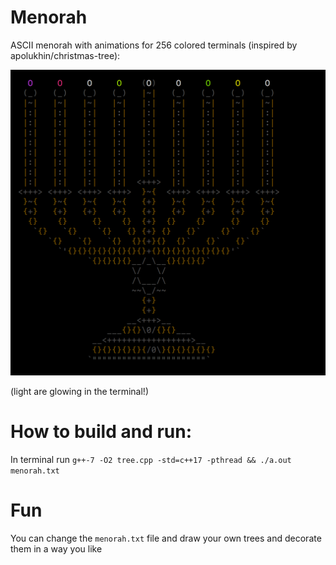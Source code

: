 # Menorah 
ASCII menorah with animations for 256 colored terminals (inspired by apolukhin/christmas-tree):

![Sample](https://raw.githubusercontent.com/daxmc99/christmas-tree/master/docs/menorah.png)

(light are glowing in the terminal!)

# How to build and run:
In terminal run `g++-7 -O2 tree.cpp -std=c++17 -pthread && ./a.out menorah.txt`

# Fun
You can change the `menorah.txt` file and draw your own trees and decorate them in a way you like
